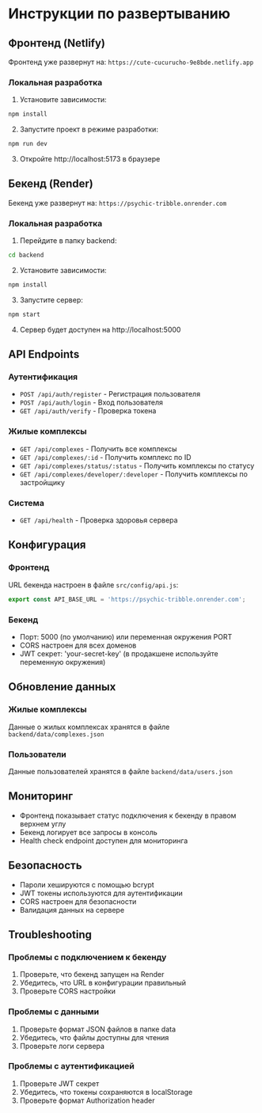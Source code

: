 # Инструкции по развертыванию

## Фронтенд (Netlify)

Фронтенд уже развернут на: `https://cute-cucurucho-9e8bde.netlify.app`

### Локальная разработка

1. Установите зависимости:
```bash
npm install
```

2. Запустите проект в режиме разработки:
```bash
npm run dev
```

3. Откройте http://localhost:5173 в браузере

## Бекенд (Render)

Бекенд уже развернут на: `https://psychic-tribble.onrender.com`

### Локальная разработка

1. Перейдите в папку backend:
```bash
cd backend
```

2. Установите зависимости:
```bash
npm install
```

3. Запустите сервер:
```bash
npm start
```

4. Сервер будет доступен на http://localhost:5000

## API Endpoints

### Аутентификация
- `POST /api/auth/register` - Регистрация пользователя
- `POST /api/auth/login` - Вход пользователя
- `GET /api/auth/verify` - Проверка токена

### Жилые комплексы
- `GET /api/complexes` - Получить все комплексы
- `GET /api/complexes/:id` - Получить комплекс по ID
- `GET /api/complexes/status/:status` - Получить комплексы по статусу
- `GET /api/complexes/developer/:developer` - Получить комплексы по застройщику

### Система
- `GET /api/health` - Проверка здоровья сервера

## Конфигурация

### Фронтенд
URL бекенда настроен в файле `src/config/api.js`:
```javascript
export const API_BASE_URL = 'https://psychic-tribble.onrender.com';
```

### Бекенд
- Порт: 5000 (по умолчанию) или переменная окружения PORT
- CORS настроен для всех доменов
- JWT секрет: 'your-secret-key' (в продакшене используйте переменную окружения)

## Обновление данных

### Жилые комплексы
Данные о жилых комплексах хранятся в файле `backend/data/complexes.json`

### Пользователи
Данные пользователей хранятся в файле `backend/data/users.json`

## Мониторинг

- Фронтенд показывает статус подключения к бекенду в правом верхнем углу
- Бекенд логирует все запросы в консоль
- Health check endpoint доступен для мониторинга

## Безопасность

- Пароли хешируются с помощью bcrypt
- JWT токены используются для аутентификации
- CORS настроен для безопасности
- Валидация данных на сервере

## Troubleshooting

### Проблемы с подключением к бекенду
1. Проверьте, что бекенд запущен на Render
2. Убедитесь, что URL в конфигурации правильный
3. Проверьте CORS настройки

### Проблемы с данными
1. Проверьте формат JSON файлов в папке data
2. Убедитесь, что файлы доступны для чтения
3. Проверьте логи сервера

### Проблемы с аутентификацией
1. Проверьте JWT секрет
2. Убедитесь, что токены сохраняются в localStorage
3. Проверьте формат Authorization header 